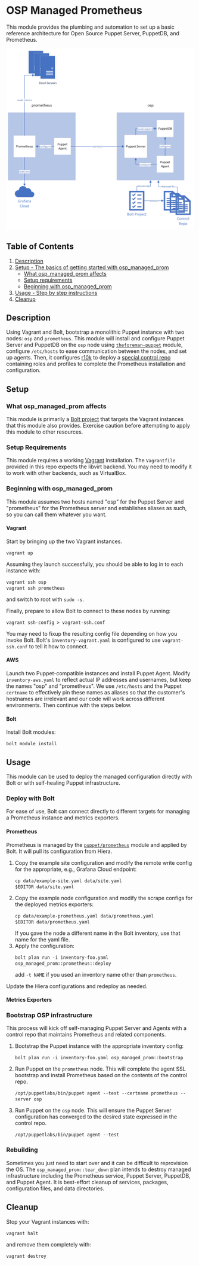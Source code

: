 # OSP Managed Prometheus

This module provides the plumbing and automation to set up a basic reference
architecture for Open Source Puppet Server, PuppetDB, and Prometheus.

![Workshop Architecture](.architecture.png)

## Table of Contents

1. [Description](#description)
1. [Setup - The basics of getting started with osp_managed_prom](#setup)
    * [What osp_managed_prom affects](#what-osp_managed_prom-affects)
    * [Setup requirements](#setup-requirements)
    * [Beginning with osp_managed_prom](#beginning-with-osp_managed_prom)
1. [Usage - Step by step instructions](#usage)
1. [Cleanup](#cleanup)
<!-- 1. [Limitations - OS compatibility, etc.](#limitations) -->
<!-- 1. [Development - Guide for contributing to the module](#development) -->

## Description

Using Vagrant and Bolt, bootstrap a monolithic Puppet instance with two nodes:
`osp` and `prometheus`. This module will install and configure Puppet Server and
PuppetDB on the `osp` node using
[`theforeman-puppet`](https://forge.puppet.com/modules/theforeman/puppet/readme)
module, configure `/etc/hosts` to ease communication between the nodes, and set
up agents. Then, it configures [r10k](https://github.com/puppetlabs/r10k) to
deploy a [special control
repo](https://github.com/jameslikeslinux/osp-managed-prom-control-repo.git) containing
roles and profiles to complete the Prometheus installation and configuration.

## Setup

### What osp_managed_prom affects

This module is primarily a [Bolt
project](https://www.puppet.com/docs/bolt/latest/bolt.html) that targets the
Vagrant instances that this module also provides. Exercise caution before
attempting to apply this module to other resources.

### Setup Requirements

This module requires a working [Vagrant](https://www.vagrantup.com/)
installation. The `Vagrantfile` provided in this repo expects the libvirt
backend. You may need to modify it to work with other backends, such as
VirtualBox.

### Beginning with osp_managed_prom

This module assumes two hosts named "osp" for the Puppet Server and
"prometheus" for the Prometheus server and establishes aliases as such, so you
can call them whatever you want.

#### Vagrant

Start by bringing up the two Vagrant instances.

```
vagrant up
```

Assuming they launch successfully, you should be able to log in to each
instance with:

```
vagrant ssh osp
vagrant ssh prometheus
```

and switch to root with `sudo -s`.

Finally, prepare to allow Bolt to connect to these nodes by running:

```
vagrant ssh-config > vagrant-ssh.conf
```

You may need to fixup the resulting config file depending on how you invoke
Bolt. Bolt's `inventory-vagrant.yaml` is configured to use `vagrant-ssh.conf` to tell
it how to connect.

#### AWS

Launch two Puppet-compatible instances and install Puppet Agent. Modify
`inventory-aws.yaml` to reflect actual IP addresses and usernames, but keep the
names "osp" and "prometheus". We use `/etc/hosts` and the Puppet `certname` to
effectively pin these names as aliases so that the customer's hostnames are
irrelevant and our code will work across different environments. Then continue
with the steps below.

#### Bolt

Install Bolt modules:

```
bolt module install
```

## Usage

This module can be used to deploy the managed configuration directly with Bolt
or with self-healing Puppet infrastructure.

### Deploy with Bolt

For ease of use, Bolt can connect directly to different targets for managing a
Prometheus instance and metrics exporters.

#### Prometheus

Prometheus is managed by the
[`puppet/prometheus`](https://forge.puppet.com/modules/puppet/prometheus/readme)
module and applied by Bolt. It will pull its configuration from Hiera.

1. Copy the example site configuration and modify the remote write config for
   the appropriate, e.g., Grafana Cloud endpoint:
   ```
   cp data/example-site.yaml data/site.yaml
   $EDITOR data/site.yaml
   ```
2. Copy the example node configuration and modify the scrape configs for the
   deployed metrics exporters:
   ```
   cp data/example-prometheus.yaml data/prometheus.yaml
   $EDITOR data/prometheus.yaml
   ```
   If you gave the node a different name in the Bolt inventory, use that name
   for the yaml file.
3. Apply the configuration:
   ```
   bolt plan run -i inventory-foo.yaml osp_managed_prom::prometheus::deploy
   ```
   add `-t NAME` if you used an inventory name other than `prometheus`.

Update the Hiera configurations and redeploy as needed.

#### Metrics Exporters

### Bootstrap OSP infrastructure

This process will kick off self-managing Puppet Server and
Agents with a control repo that maintains Prometheus and
related components.

1. Bootstrap the Puppet instance with the appropriate inventory config:
    ```
    bolt plan run -i inventory-foo.yaml osp_managed_prom::bootstrap
    ```
2. Run Puppet on the `prometheus` node. This will complete the agent SSL bootstrap
   and install Prometheus based on the contents of the control repo.
    ```
    /opt/puppetlabs/bin/puppet agent --test --certname prometheus --server osp
    ```
3. Run Puppet on the `osp` node. This will ensure the Puppet Server
   configuration has converged to the desired state expressed in the control
   repo.
    ```
    /opt/puppetlabs/bin/puppet agent --test
    ```

### Rebuilding

Sometimes you just need to start over and it can be difficult to reprovision
the OS. The `osp_managed_prom::tear_down` plan intends to destroy managed
infrastructure including the Prometheus service, Puppet Server, PuppetDB, and
Puppet Agent. It is best-effort cleanup of services, packages, configuration
files, and data directories.

## Cleanup

Stop your Vagrant instances with:

```
vagrant halt
```

and remove them completely with:

```
vagrant destroy
```

<!--
## Limitations

In the Limitations section, list any incompatibilities, known issues, or other
warnings.

## Development

In the Development section, tell other users the ground rules for contributing
to your project and how they should submit their work.

## Release Notes/Contributors/Etc. **Optional**

If you aren't using changelog, put your release notes here (though you should
consider using changelog). You can also add any additional sections you feel are
necessary or important to include here. Please use the `##` header.

[1]: https://puppet.com/docs/pdk/latest/pdk_generating_modules.html
[2]: https://puppet.com/docs/puppet/latest/puppet_strings.html
[3]: https://puppet.com/docs/puppet/latest/puppet_strings_style.html
-->
